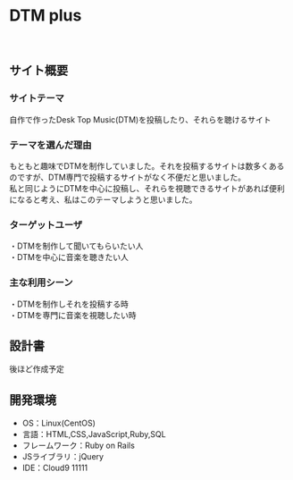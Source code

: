 # DTM plus
​
## サイト概要
### サイトテーマ
自作で作ったDesk Top Music(DTM)を投稿したり、それらを聴けるサイト
​
### テーマを選んだ理由
もともと趣味でDTMを制作していました。それを投稿するサイトは数多くあるのですが、DTM専門で投稿するサイトがなく不便だと思いました。</br>
私と同じようにDTMを中心に投稿し、それらを視聴できるサイトがあれば便利になると考え、私はこのテーマしようと思いました。</br>
### ターゲットユーザ
・DTMを制作して聞いてもらいたい人</br>
・DTMを中心に音楽を聴きたい人
​
### 主な利用シーン
・DTMを制作しそれを投稿する時</br>
・DTMを専門に音楽を視聴したい時
## 設計書
後ほど作成予定
​
## 開発環境
- OS：Linux(CentOS)
- 言語：HTML,CSS,JavaScript,Ruby,SQL
- フレームワーク：Ruby on Rails
- JSライブラリ：jQuery
- IDE：Cloud9
​11111